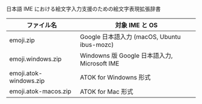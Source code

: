 日本語 IME における絵文字入力支援のための絵文字表現拡張辞書

| ファイル名 | 対象 IME と OS |
|---|---|
| emoji.zip | Google 日本語入力 (macOS, Ubuntu ibus-mozc) |
| emoji.windows.zip | Windowns 版 Google 日本語入力, Microsoft IME |
| emoji.atok-windows.zip | ATOK for Windowns 形式 |
| emoji.atok-macos.zip | ATOK for Mac 形式 |

